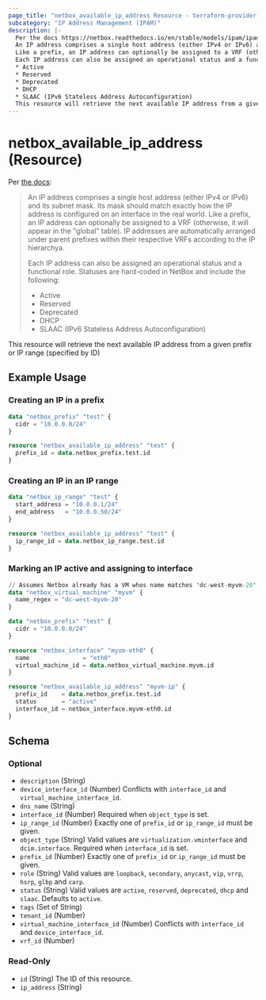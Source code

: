 ```yaml
---
page_title: "netbox_available_ip_address Resource - terraform-provider-netbox"
subcategory: "IP Address Management (IPAM)"
description: |-
  Per the docs https://netbox.readthedocs.io/en/stable/models/ipam/ipaddress/:
  An IP address comprises a single host address (either IPv4 or IPv6) and its subnet mask. Its mask should match exactly how the IP address is configured on an interface in the real world.
  Like a prefix, an IP address can optionally be assigned to a VRF (otherwise, it will appear in the "global" table). IP addresses are automatically arranged under parent prefixes within their respective VRFs according to the IP hierarchya.
  Each IP address can also be assigned an operational status and a functional role. Statuses are hard-coded in NetBox and include the following:
  * Active
  * Reserved
  * Deprecated
  * DHCP
  * SLAAC (IPv6 Stateless Address Autoconfiguration)
  This resource will retrieve the next available IP address from a given prefix or IP range (specified by ID)
---
```


# netbox_available_ip_address (Resource)

Per [the docs](https://netbox.readthedocs.io/en/stable/models/ipam/ipaddress/):

> An IP address comprises a single host address (either IPv4 or IPv6) and its subnet mask. Its mask should match exactly how the IP address is configured on an interface in the real world.
> Like a prefix, an IP address can optionally be assigned to a VRF (otherwise, it will appear in the "global" table). IP addresses are automatically arranged under parent prefixes within their respective VRFs according to the IP hierarchya.
>
> Each IP address can also be assigned an operational status and a functional role. Statuses are hard-coded in NetBox and include the following:
> * Active
> * Reserved
> * Deprecated
> * DHCP
> * SLAAC (IPv6 Stateless Address Autoconfiguration)

This resource will retrieve the next available IP address from a given prefix or IP range (specified by ID)

## Example Usage
### Creating an IP in a prefix
```terraform
data "netbox_prefix" "test" {
  cidr = "10.0.0.0/24"
}

resource "netbox_available_ip_address" "test" {
  prefix_id = data.netbox_prefix.test.id
}
```

### Creating an IP in an IP range
```terraform
data "netbox_ip_range" "test" {
  start_address = "10.0.0.1/24"
  end_address   = "10.0.0.50/24"
}

resource "netbox_available_ip_address" "test" {
  ip_range_id = data.netbox_ip_range.test.id
}
```

### Marking an IP active and assigning to interface
```terraform
// Assumes Netbox already has a VM whos name matches 'dc-west-myvm-20'
data "netbox_virtual_machine" "myvm" {
  name_regex = "dc-west-myvm-20"
}

data "netbox_prefix" "test" {
  cidr = "10.0.0.0/24"
}

resource "netbox_interface" "myvm-eth0" {
  name               = "eth0"
  virtual_machine_id = data.netbox_virtual_machine.myvm.id
}

resource "netbox_available_ip_address" "myvm-ip" {
  prefix_id    = data.netbox_prefix.test.id
  status       = "active"
  interface_id = netbox_interface.myvm-eth0.id
}
```

<!-- schema generated by tfplugindocs -->
## Schema

### Optional

- `description` (String)
- `device_interface_id` (Number) Conflicts with `interface_id` and `virtual_machine_interface_id`.
- `dns_name` (String)
- `interface_id` (Number) Required when `object_type` is set.
- `ip_range_id` (Number) Exactly one of `prefix_id` or `ip_range_id` must be given.
- `object_type` (String) Valid values are `virtualization.vminterface` and `dcim.interface`. Required when `interface_id` is set.
- `prefix_id` (Number) Exactly one of `prefix_id` or `ip_range_id` must be given.
- `role` (String) Valid values are `loopback`, `secondary`, `anycast`, `vip`, `vrrp`, `hsrp`, `glbp` and `carp`.
- `status` (String) Valid values are `active`, `reserved`, `deprecated`, `dhcp` and `slaac`. Defaults to `active`.
- `tags` (Set of String)
- `tenant_id` (Number)
- `virtual_machine_interface_id` (Number) Conflicts with `interface_id` and `device_interface_id`.
- `vrf_id` (Number)

### Read-Only

- `id` (String) The ID of this resource.
- `ip_address` (String)


